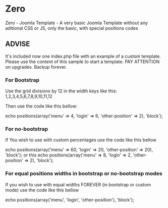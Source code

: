 # Zero
Zero - Joomla Template - A very basic Joomla Template without any aditional CSS or JS, only the basic, with special positions codes

## ADVISE
It's included now one index.php file with an example of a custom template. Please use the content of this sample to start a template.
PAY ATTENTION on upgrades. Backup forever.

### For Bootstrap
Use the grid divisions by 12 in the width keys like this: 1,2,3,4,5,6,7,8,9,10,11,12

Then use the code like this bellow:

echo positions(array('menu' => 4, 'login' => 6, 'other-position' => 2), 'block');

### For no-bootstrap
If You wish to use with custom percentages use the code like this bellow

echo positions(array('menu' => 60, 'login' => 20, 'other-position' => 20), 'block');
or this
echo positions(array('menu' => 8, 'login' => 2, 'other-position' => 2), 'block');

### For equal positions widths in bootstrap or no-bootstrap modes
If you wish to use with equal widths FOREVER (in bootstrap or custom mode) use the code like this bellow

echo positions(array('menu', 'login', 'other-position'), 'block');
